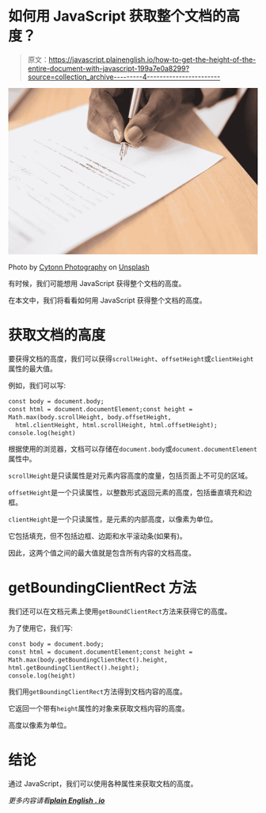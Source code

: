 # 如何用 JavaScript 获取整个文档的高度？

> 原文：<https://javascript.plainenglish.io/how-to-get-the-height-of-the-entire-document-with-javascript-199a7e0a8299?source=collection_archive---------4----------------------->

![](img/ea1ceb18aab44134e138a0e3b246eeab.png)

Photo by [Cytonn Photography](https://unsplash.com/@cytonn_photography?utm_source=medium&utm_medium=referral) on [Unsplash](https://unsplash.com?utm_source=medium&utm_medium=referral)

有时候，我们可能想用 JavaScript 获得整个文档的高度。

在本文中，我们将看看如何用 JavaScript 获得整个文档的高度。

# 获取文档的高度

要获得文档的高度，我们可以获得`scrollHeight`、`offsetHeight`或`clientHeight`属性的最大值。

例如，我们可以写:

```
const body = document.body;
const html = document.documentElement;const height = Math.max(body.scrollHeight, body.offsetHeight,
  html.clientHeight, html.scrollHeight, html.offsetHeight);
console.log(height)
```

根据使用的浏览器，文档可以存储在`document.body`或`document.documentElement`属性中。

`scrollHeight`是只读属性是对元素内容高度的度量，包括页面上不可见的区域。

`offsetHeight`是一个只读属性，以整数形式返回元素的高度，包括垂直填充和边框。

`clientHeight`是一个只读属性，是元素的内部高度，以像素为单位。

它包括填充，但不包括边框、边距和水平滚动条(如果有)。

因此，这两个值之间的最大值就是包含所有内容的文档高度。

# getBoundingClientRect 方法

我们还可以在文档元素上使用`getBoundClientRect`方法来获得它的高度。

为了使用它，我们写:

```
const body = document.body;
const html = document.documentElement;const height = Math.max(body.getBoundingClientRect().height, html.getBoundingClientRect().height);
console.log(height)
```

我们用`getBoundingClientRect`方法得到文档内容的高度。

它返回一个带有`height`属性的对象来获取文档内容的高度。

高度以像素为单位。

# 结论

通过 JavaScript，我们可以使用各种属性来获取文档的高度。

*更多内容请看*[***plain English . io***](http://plainenglish.io/)